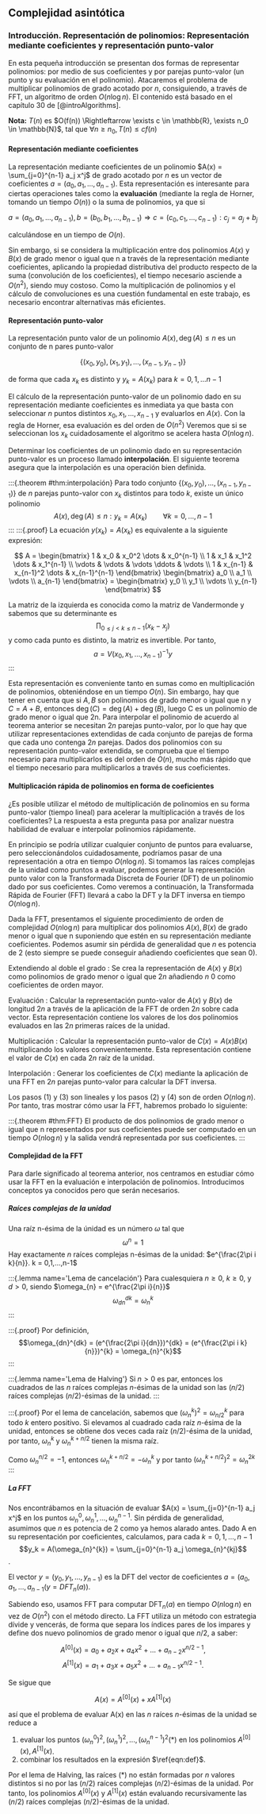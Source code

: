 ## Complejidad asintótica

### Introducción. Representación de polinomios: Representación mediante coeficientes y representación punto-valor

En esta pequeña introducción se presentan dos formas de representar polinomios: por medio de sus coeficientes y por parejas punto-valor (un punto y su evaluación en el polinomio). Atacaremos el problema de multiplicar polinomios de grado acotado por $n$, consiguiendo, a través de FFT, un algoritmo de orden $O(n \log n)$. El contenido está basado en el capítulo 30 de [@introAlgorithms].

**Nota:** $T(n)$ es $O(f(n)) \Rightleftarrow \exists c \in \mathbb{R}, \exists n_0 \in \mathbb{N}$, tal que $\forall n \geq n_0, T(n) \leq c f(n)$

#### Representación mediante coeficientes

La representación mediante coeficientes de un polinomio $A(x) = \sum_{j=0}^{n-1} a_j x^j$ de grado acotado por $n$ es un vector de coeficientes $a=(a_0,a_1,...,a_{n-1})$. Esta representación es interesante para ciertas operaciones tales como la **evaluación** (mediante la regla de Horner, tomando un tiempo $O(n)$) o la suma de polinomios, ya que si

$$a=(a_0,a_1,...,a_{n-1}),b=(b_0,b_1,...,b_{n-1}) \Rightarrow c = (c_0,c_1,...,c_{n-1}): c_j = a_j+b_j$$

calculándose en un tiempo de $O(n)$.

Sin embargo, si se considera la multiplicación entre dos polinomios $A(x)$ y $B(x)$ de grado menor o igual que n a través de la representación mediante coeficientes, aplicando la propiedad distributiva del producto respecto de la suma (convolución de los coeficientes), el tiempo necesario asciende a $O(n^2)$, siendo muy costoso. Como la multiplicación de polinomios y el cálculo de convoluciones es una cuestión fundamental en este trabajo, es necesario encontrar alternativas más eficientes.

#### Representación punto-valor

La representación punto valor de un polinomio $A(x), \deg(A) \leq n$ es un conjunto de n pares punto-valor

$$\{(x_0,y_0),(x_1,y_1),...,(x_{n-1},y_{n-1})\}$$

de forma que cada $x_k$ es distinto y $y_k = A(x_k)$ para $k=0,1,...n-1$

El cálculo de la representación punto-valor de un polinomio dado en su representación mediante coeficientes es inmediata ya que basta con seleccionar $n$ puntos distintos $x_0,x_1,...,x_{n-1}$ y evaluarlos en $A(x)$. Con la regla de Horner, esa evaluación es del orden de $O(n^2)$ Veremos que si se seleccionan los $x_k$ cuidadosamente el algoritmo se acelera hasta $O(n \log n)$.

Determinar los coeficientes de un polinomio dado en su representación punto-valor es un proceso llamado **interpolación**. El siguiente teorema asegura que la interpolación es una operación bien definida.

:::{.theorem #thm:interpolación}
Para todo conjunto $\{(x_0,y_0),...,(x_{n-1},y_{n-1})\}$ de $n$ parejas punto-valor con $x_k$ distintos para todo $k$, existe un único polinomio $$A(x), \deg(A) \leq n  : y_k = A(x_k) \qquad \forall k = 0,\dots,n-1$$
:::
:::{.proof}
La ecuación $y(x_k) = A(x_k)$ es equivalente a la siguiente expresión:

$$
A = \begin{bmatrix}
    1 & x_0 & x_0^2 \dots & x_0^{n-1} \\
    1 & x_1 & x_1^2 \dots & x_1^{n-1} \\
    \vdots & \vdots & \vdots \ddots &  \vdots \\
    1 & x_{n-1} & x_{n-1}^2 \dots & x_{n-1}^{n-1}
    \end{bmatrix}
    \begin{bmatrix}
    	a_0 \\
    	a_1 \\
    	\vdots \\
    	a_{n-1}
    \end{bmatrix} =
    \begin{bmatrix}
    	y_0 \\
    	y_1 \\
    	\vdots \\
    	y_{n-1}
    \end{bmatrix}
$$

La matriz de la izquierda es conocida como la matriz de Vandermonde y sabemos que su determinante es
$$
	\prod_{0 \leq j < k \leq n-1} (x_k-x_j)
$$
y como cada punto es distinto, la matriz es invertible. Por tanto,
$$a = V(x_0,x_1,...,x_{n-1})^{-1}y$$
:::

Esta representación es conveniente tanto en sumas como en multiplicación de polinomios, obteniéndose en un tiempo $O(n)$. Sin embargo, hay que tener en cuenta que si $A,B$ son polinomios de grado menor o igual que n y $C=A+B$, entonces $\deg(C)= \deg(A) + \deg(B)$, luego C es un polinomio de grado menor o igual que 2n. Para interpolar el polinomio de acuerdo al teorema anterior se necesitan $2n$ parejas punto-valor, por lo que hay que utilizar representaciones extendidas de cada conjunto de parejas de forma que cada uno contenga $2n$ parejas. Dados dos polinomios con su representación punto-valor extendida, se comprueba que el tiempo necesario para multiplicarlos es del orden de $O(n)$, mucho más rápido que el tiempo necesario para multiplicarlos a través de sus coeficientes.

#### Multiplicación rápida de polinomios en forma de coeficientes

¿Es posible utilizar el método de multiplicación de polinomios en su forma punto-valor (tiempo lineal) para acelerar la multiplicación a través de los coeficientes? La respuesta a esta pregunta pasa por analizar nuestra habilidad de evaluar e interpolar polinomios rápidamente.

En principio se podría utilizar cualquier conjunto de puntos para evaluarse, pero seleccionándolos cuidadosamente, podríamos pasar de una representación a otra en tiempo $O(n\log n)$. Si tomamos las raíces complejas de la unidad como puntos a evaluar, podemos generar la representación punto valor con la Transformada Discreta de Fourier (DFT)  de un polinomio dado por sus coeficientes. Como veremos a continuación, la Transformada Rápida de Fourier (FFT) llevará a cabo la DFT y la DFT inversa en tiempo $O(n\log n)$.

Dada la FFT, presentamos el siguiente procedimiento de orden de complejidad $O(n\log n)$ para multiplicar dos polinomios $A(x), B(x)$ de grado menor o igual que n suponiendo que estén en su representación mediante coeficientes. Podemos asumir sin pérdida de generalidad que $n$ es potencia de 2 (esto siempre se puede conseguir añadiendo coeficientes que sean 0).

Extendiendo al doble el grado
: Se crea la representación de $A(x)$ y $B(x)$ como polinomios de grado menor o igual que $2n$ añadiendo $n$ 0 como coeficientes de orden mayor.

Evaluación
: Calcular la representación punto-valor de $A(x)$ y $B(x)$ de longitud $2n$ a través de la aplicación de la FFT de orden $2n$ sobre cada vector. Esta representación contiene los valores de los dos polinomios evaluados en las $2n$ primeras raíces de la unidad.

Multiplicación
: Calcular la representación punto-valor de $C(x)=A(x)B(x)$ multiplicando los valores convenientemente. Esta representación contiene el valor de $C(x)$ en cada $2n$ raíz de la unidad.

Interpolación
: Generar los coeficientes de $C(x)$ mediante la aplicación de una FFT en $2n$ parejas punto-valor para calcular la DFT inversa.

Los pasos (1) y (3) son lineales y los pasos (2) y (4) son de orden $O(n\log n)$. Por tanto, tras mostrar cómo usar la FFT, habremos probado lo siguiente:

:::{.theorem #thm:FFT}
El producto de dos polinomios de grado menor o igual que n representados por sus coeficientes puede ser computado en un tiempo $O(n\log n)$ y la salida vendrá representada por sus coeficientes.
:::

#### Complejidad de la FFT

Para darle significado al teorema anterior, nos centramos en estudiar cómo usar la FFT en la evaluación e interpolación de polinomios. Introducimos conceptos ya conocidos pero que serán necesarios.

##### Raíces complejas de la unidad

Una raíz n-ésima de la únidad es un número $\omega$ tal que
$$\omega^n = 1$$
Hay exactamente $n$ raíces complejas n-ésimas de la unidad: $e^{\frac{2\pi i k}{n}}. k = 0,1,...,n-1$

:::{.lemma name='Lema de cancelación'}
Para cualesquiera $n \geq 0$, $k \geq 0$, y $d >0$, siendo $\omega_{n} = e^{\frac{2\pi i}{n}}$
$$\omega_{dn}^{dk} = \omega_{n}^{k}$$
:::

:::{.proof}
Por definición,
$$\omega_{dn}^{dk} = (e^{\frac{2\pi i}{dn}})^{dk} = (e^{\frac{2\pi i k}{n}})^{k} = \omega_{n}^{k}$$
:::

:::{.lemma name='Lema de Halving'}
Si $n>0$ es par, entonces los cuadrados de las $n$ raíces complejas $n$-ésimas de la unidad son las $(n/2)$ raíces complejas $(n/2)$-ésimas de la unidad.
:::

:::{.proof}
Por el lema de cancelación, sabemos que $(\omega_{n}^{k})^2 = \omega_{n/2}^{k}$ para todo $k$ entero positivo.  Si elevamos al cuadrado cada raíz $n$-ésima de la unidad, entonces se obtiene dos veces cada raíz $(n/2)$-ésima de la unidad, por tanto, $\omega_{n}^{k}$ y $\omega_{n}^{k+n/2}$ tienen la misma raíz.

Como $\omega_{n}^{n/2} = -1$, entonces $\omega_{n}^{k+n/2} = - \omega_{n}^{k}$ y por tanto
$(\omega_{n}^{k+n/2})^{2} = \omega_{n}^{2k}$
:::

##### La FFT

Nos encontrábamos en la situación de evaluar $A(x) = \sum_{j=0}^{n-1} a_j x^j$ en los puntos $\omega_{n}^{0}, \omega_{n}^{1},...,\omega_{n}^{n-1}$. Sin pérdida de generalidad, asumimos que $n$ es potencia de 2 como ya hemos alarado antes. Dado A en su representación por coeficientes, calculamos, para cada $k=0,1,...,n-1$
$$y_k = A(\omega_{n}^{k}) = \sum_{j=0}^{n-1} a_j \omega_{n}^{kj}$$.

El vector $y=(y_0,y_1,...,y_{n-1})$ es la DFT del vector de coeficientes $a = (a_0,a_1,...,a_{n-1} (y=DFT_n(a))$.

Sabiendo eso, usamos FFT para computar $\operatorname{DFT}_n(a)$ en tiempo $O(n\log n)$ en vez de $O(n^2)$ con el método directo.
La FFT utiliza un método con estrategia dívide y vencerás, de forma que separa los índices pares de los impares y define dos nuevo polinomios de grado menor o igual que $n/2$, a saber:

$$A^{[0]}(x) = a_0 + a_2x+ a_4x^2 + ... + a_{n-2} x^{n/2-1},$$
$$A^{[1]}(x) = a_1 + a_3x + a_5x^2 + ... + a_{n-1} x^{n/2-1}.$$

Se sigue que

$$A(x) = A^{[0]}(x) + x A^{[1]}(x) \label{eqn:def}$$

así que el problema de evaluar A(x) en las $n$ raíces $n$-ésimas de la unidad se reduce a

1. evaluar los puntos $(\omega_{n}^0)^2,(\omega_{n}^1)^2,...,(\omega_{n}^{n-1})^2 (*)$ en los polinomios $A^{[0]}(x),  A^{[1]}(x)$.
2. combinar los resultados en la expresión $\ref{eqn:def}$.

Por el lema de Halving, las raíces (*) no están formadas por $n$ valores distintos si no por las $(n/2)$ raíces complejas $(n/2)$-ésimas de la unidad. Por tanto, los polinomios $A^{[0]}(x)$ y $A^{[1]}(x)$ están evaluando recursivamente las  $(n/2)$ raíces complejas $(n/2)$-ésimas de la unidad.
